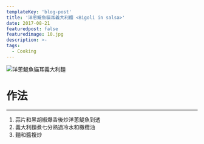 ```yaml
---
templateKey: 'blog-post'
title: '洋蔥鯷魚貓耳義大利麵 <Bigoli in salsa>'
date: 2017-08-21
featuredpost: false
featuredimage: 10.jpg
description: >-
tags:
  - Cooking
---
```

![洋蔥鯷魚貓耳義大利麵 <Bigoli in salsa>](/10.jpg)

# 作法
___
  
1.  蒜片和黑胡椒爆香後炒洋蔥鯷魚到透
2.  義大利麵煮七分熟過冷水和橄欖油
3.  麵和醬複炒

